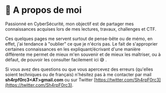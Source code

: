 # 📧 A propos de moi

Passionné en CyberSécurité, mon objectif est de partager mes connaissances acquises lors de mes lectures, travaux, challenges et CTF.

Ces quelques pages me servent surtout de pense-bête ou de mémo, en effet, j'ai tendance à "oublier" ce que je n'écris pas. Le fait de s'approprier certaines connaissances en les expliquant/écrivant d'une manière différente me permet de mieux m'en souvenir et de mieux les maîtriser, ou à défaut, de pouvoir les consulter facilement ici 😅 .

Si vous avez des questions ou que vous apercevez des erreurs (qu'elles soient techniques ou de français) n'hésitez pas à me contacter par mail **sh4rpf0rc3\<AT>gmail.com** ou sur Twitter [https://twitter.com/Sh4rpF0rc3](https://twitter.com/Sh4rpF0rc3).
